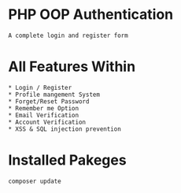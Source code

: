 # PHP OOP Authentication

    A complete login and register form

# All Features Within
    * Login / Register
    * Profile mangement System
    * Forget/Reset Password
    * Remember me Option
    * Email Verification
    * Account Verification
    * XSS & SQL injection prevention

# Installed Pakeges
    composer update